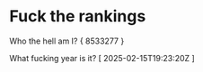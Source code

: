 # Fuck the rankings

Who the hell am I?
{ 8533277 }

What fucking year is it?
[ 2025-02-15T19:23:20Z ]
